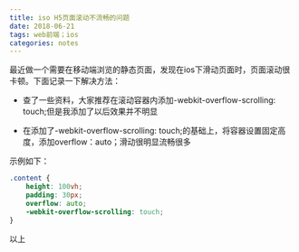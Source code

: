 ```yaml
---
title: iso H5页面滚动不流畅的问题
date: 2018-06-21
tags: web前端；ios
categories: notes
---
```


最近做一个需要在移动端浏览的静态页面，发现在ios下滑动页面时，页面滚动很卡顿。下面记录一下解决方法：

- 查了一些资料，大家推荐在滚动容器内添加-webkit-overflow-scrolling: touch;但是我添加了以后效果并不明显

- 在添加了-webkit-overflow-scrolling: touch;的基础上，将容器设置固定高度，添加overflow：auto；滑动很明显流畅很多

示例如下：

```css
.content {
    height: 100vh;
    padding: 30px;
    overflow: auto;
    -webkit-overflow-scrolling: touch;
}
```

以上
